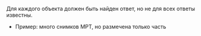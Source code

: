 Для каждого объекта должен быть найден ответ, но не для всех ответы известны.
- Пример: много снимков МРТ, но размечена только часть